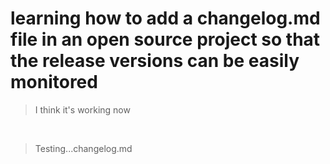 # learning how to add a changelog.md file in an open source project so that the release versions can be easily monitored
> I think it's working now
<br/>

> Testing...changelog.md
